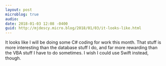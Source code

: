 ```yaml
---
layout: post
microblog: true
audio: 
date: 2018-01-03 12:08 -0400
guid: http://mjdescy.micro.blog/2018/01/03/it-looks-like.html
---
```

It looks like I will be doing some C# coding for work this month. That stuff is more interesting than the database stuff I do, and far more rewarding than the VBA stuff I have to do sometimes. I wish I could use Swift instead, though.
